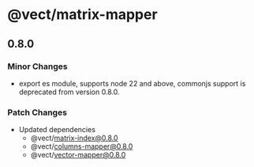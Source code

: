 # @vect/matrix-mapper

## 0.8.0

### Minor Changes

- export es module, supports node 22 and above, commonjs support is deprecated from version 0.8.0.

### Patch Changes

- Updated dependencies
  - @vect/matrix-index@0.8.0
  - @vect/columns-mapper@0.8.0
  - @vect/vector-mapper@0.8.0
